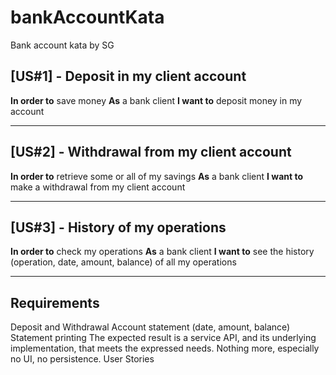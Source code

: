 # bankAccountKata
Bank account kata by SG


## [US#1] - Deposit in my client account
**In order to** save money
**As** a bank client
**I want to** deposit money in my account

---

## [US#2] - Withdrawal from my client account
**In order to** retrieve some or all of my savings
**As** a bank client
**I want to** make a withdrawal from my client account

---

## [US#3] - History of my operations
**In order to** check my operations
**As** a bank client
**I want to** see the history (operation, date, amount, balance) of all my operations

---

Requirements
---

Deposit and Withdrawal
Account statement (date, amount, balance)
Statement printing
The expected result is a service API, and its underlying implementation, that meets the expressed needs.
Nothing more, especially no UI, no persistence.
User Stories

